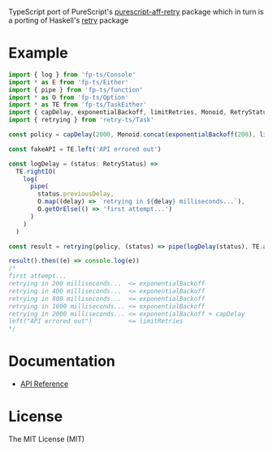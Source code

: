 TypeScript port of PureScript's [purescript-aff-retry](https://github.com/Unisay/purescript-aff-retry) package
which in turn is a porting of Haskell's [retry](https://github.com/Soostone/retry) package

# Example

```ts
import { log } from 'fp-ts/Console'
import * as E from 'fp-ts/Either'
import { pipe } from 'fp-ts/function'
import * as O from 'fp-ts/Option'
import * as TE from 'fp-ts/TaskEither'
import { capDelay, exponentialBackoff, limitRetries, Monoid, RetryStatus } from 'retry-ts'
import { retrying } from 'retry-ts/Task'

const policy = capDelay(2000, Monoid.concat(exponentialBackoff(200), limitRetries(5)))

const fakeAPI = TE.left('API errored out')

const logDelay = (status: RetryStatus) =>
  TE.rightIO(
    log(
      pipe(
        status.previousDelay,
        O.map((delay) => `retrying in ${delay} milliseconds...`),
        O.getOrElse(() => 'first attempt...')
      )
    )
  )

const result = retrying(policy, (status) => pipe(logDelay(status), TE.apSecond(fakeAPI)), E.isLeft)

result().then((e) => console.log(e))
/*
first attempt...
retrying in 200 milliseconds...  <= exponentialBackoff
retrying in 400 milliseconds...  <= exponentialBackoff
retrying in 800 milliseconds...  <= exponentialBackoff
retrying in 1600 milliseconds... <= exponentialBackoff
retrying in 2000 milliseconds... <= exponentialBackoff + capDelay
left("API errored out")          <= limitRetries
*/
```

# Documentation

- [API Reference](https://gcanti.github.io/retry-ts)

# License

The MIT License (MIT)
